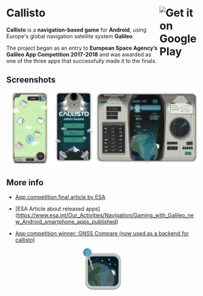 <h1> Callisto <a href='https://play.google.com/store/apps/details?id=com.chocolateam.galileogame&hl=en&pcampaignid=MKT-Other-global-all-co-prtnr-py-PartBadge-Mar2515-1'><img alt='Get it on Google Play' src='https://play.google.com/intl/en_us/badges/images/generic/en_badge_web_generic.png' width='20%' align='right'/></a> </h1>

**Callisto** is a **navigation-based game** for **Android**, using Europe's global navigation satellite system **Galileo**.

The project began as an entry to **European Space Agency’s Galileo App Competition 2017-2018** and was awarded as one of the three apps that successfully made it to the finals.

## Screenshots

![screenshots](doc/screenshots.png)

## More info

- [App competition final article by ESA](http://www.esa.int/Our_Activities/Navigation/ESA_trainees_compete_in_inaugural_Galileo_app_contest)
- [ESA Article about released apps] (https://www.esa.int/Our_Activities/Navigation/Gaming_with_Galileo_new_Android_smartphone_apps_published)

- [App competition winner: GNSS Compare (now used as a backend for callisto)](https://play.google.com/store/apps/details?id=com.galfins.gnss_compare)




<p align='center'><img src="doc/callisto_icon.png" width="100px"></p>

